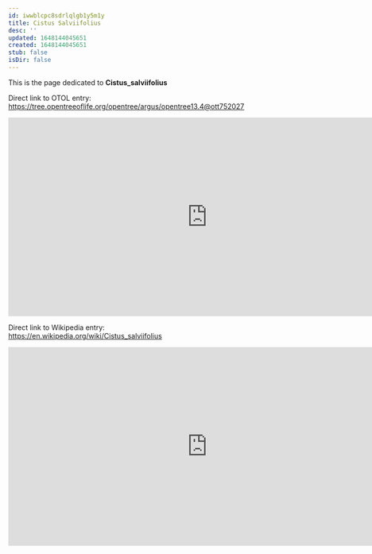 ```yaml
---
id: iwwblcpc8sdrlqlgb1y5m1y
title: Cistus Salviifolius
desc: ''
updated: 1648144045651
created: 1648144045651
stub: false
isDir: false
---
```

This is the page dedicated to **Cistus_salviifolius**


Direct link to OTOL entry: https://tree.opentreeoflife.org/opentree/argus/opentree13.4@ott752027



<html>
    <body>
    <iframe src="https://tree.opentreeoflife.org/opentree/argus/opentree13.4@ott752027"
    width="800" height="400" frameborder="0" allowfullscreen> </iframe>
    </body>
</html>
    


Direct link to Wikipedia entry: https://en.wikipedia.org/wiki/Cistus_salviifolius



<html>
    <body>
    <iframe src="https://en.wikipedia.org/wiki/Cistus_salviifolius"
    width="800" height="400" frameborder="0" allowfullscreen> </iframe>
    </body>
</html>
    
